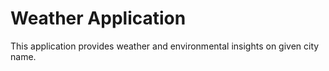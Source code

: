 # Weather Application

This application provides weather and environmental insights on given city name.


